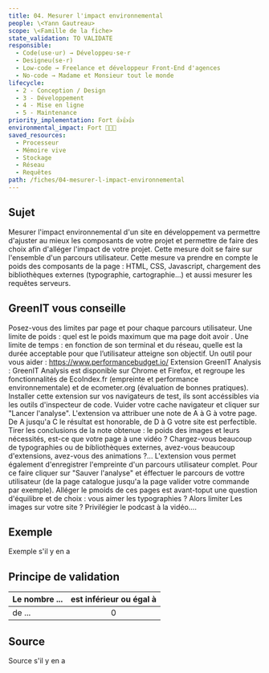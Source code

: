 ```yaml
---
title: 04. Mesurer l'impact environnemental
people: \<Yann Gautreau>
scope: \<Famille de la fiche>
state_validation: TO VALIDATE
responsible:
  - Code(use·ur) → Développeu·se·r
  - Designeu(se·r)
  - Low-code → Freelance et développeur Front-End d'agences
  - No-code → Madame et Monsieur tout le monde
lifecycle:
  - 2 - Conception / Design
  - 3 - Développement
  - 4 - Mise en ligne
  - 5 - Maintenance
priority_implementation: Fort 👍👍👍
environmental_impact: Fort 🌱🌱🌱
saved_resources:
  - Processeur
  - Mémoire vive
  - Stockage
  - Réseau
  - Requêtes
path: /fiches/04-mesurer-l-impact-environnemental
---
```


## Sujet

Mesurer l'impact environnemental d'un site en développement va permettre d'ajuster au mieux les composants de votre projet et permettre de faire des choix afin d'alléger l'impact de votre projet. Cette mesure doit se faire sur l'ensemble d'un parcours utilisateur. Cette mesure va prendre en compte le poids des composants de la page : HTML, CSS, Javascript, chargement des bibliothèques externes (typographie, cartographie...) et aussi mesurer les requêtes serveurs.

## GreenIT vous conseille

Posez-vous des limites par page et pour chaque parcours utilisateur. Une limite de poids : quel est le poids maximum que ma page doit avoir . Une limite de temps : en fonction de son terminal et du réseau, quelle est la durée acceptable pour que l’utilisateur atteigne son objectif.
Un outil pour vous aider : https://www.performancebudget.io/
Extension GreenIT Analysis : GreenIT Analysis est disponible sur Chrome et Firefox, et regroupe les fonctionnalités de EcoIndex.fr (empreinte et performance environnementale) et de ecometer.org (évaluation de bonnes pratiques). Installer cette extension sur vos navigateurs de test, ils sont accéssibles via les outils d'inspecteur de code. Vuider votre cache navigateur et cliquer sur "Lancer l'analyse". L'extension va attribuer une note de A à G à votre page. De A jusqu'a C le résultat est honorable, de D à G votre site est perfectible. Tirer les conclusions de la note obtenue : le poids des images et leurs nécessités, est-ce que votre page à une vidéo ? Chargez-vous beaucoup de typographies ou de bibliothèques externes, avez-vous beaucoup d'extensions, avez-vous des animations ?...
L'extension vous permet également d'enregistrer l'empreinte d'un parcours utilisateur complet. Pour ce faire cliquer sur "Sauver l'analyse" et éffectuer le parcours de vottre utilisateur (de la page catalogue jusqu'a la page valider votre commande par exemple).
Alléger le pmoids de ces pages est avant-toput une question d'équilibre et de choix : vous aimer les typographies ? Alors limiter Les images sur votre site ? Privilégier le podcast à la vidéo....


## Exemple

Exemple s'il y en a

## Principe de validation

| Le nombre ... | est inférieur ou égal à |
| ------------- | :---------------------: |
| de ...        |            0            |

## Source

Source s'il y en a

